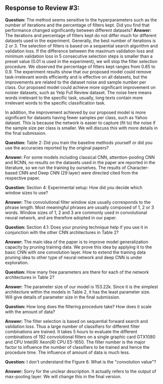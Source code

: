 ## Response to Review #3:

**Question:** The method seems sensitive to the hyperparameters such as the number of iterations and the percentage of filters kept. Did you find that performance changed significantly between different datasets?
**Answer:** The iterations and percentage of filters kept do not differ much for different datasets used in the experiment. Generally, the best number of iterations is 2 or 3. The selection of filters is based on a sequential search algorithm and validation loss. If the difference between the maximum validation loss and minimum validation loss in 5 consecutive selection steps is smaller than a preset value (0.01 is used in the experiment), we will stop the filter selection procedure. We observed the percentage of filters kept ranges from 0.85 to 0.9. The experiment results show that our proposed model could remove task-irrelevant words efficiently and is effective on all datasets, but the improvements are related to the dataset noise and sample number per class. Our proposed model could achieve more significant improvement on noisier datasets, such as Yelp Full Review dataset. The noise here means words irrelevant to the specific task, usually, long texts contain more irrelevant words to the specific classification task.
 

In addition, the improvement achieved by our proposed model is more significant for datasets having fewer samples per class, such as Yahoo dataset. This is because the network is easier to capture (fit to) the noise if the sample size per class is smaller. We will discuss this with more details in the final submission.

**Question:** Table 2: Did you train the baseline methods yourself or did you use the accuracies reported by the original papers?

**Answer:** For some models including classical CNN, attention-pooling CNN and RCNN, no results on the datasets used in the paper are reported in the literature, so we run the training by ourselves. The results of Character-based CNN and Deep CNN (29 layer) were directed cited from the respective paper.

**Question:** Section 4: Experimental setup: How did you decide which window sizes to use?

**Answer:** The convolutional filter window size usually corresponds to the phrase length. Most meaningful phrases are usually composed of 1, 2 or 3 words. Window sizes of 1, 2 and 3 are commonly used in convolutional neural network, and are therefore adopted in our paper.

**Question:** Section 4.1: Does your pruning technique help if you use it in conjunction with the other CNN architectures in Table 2?

**Answer:** The main idea of the paper is to improve model generalization capacity by pruning training data. We prove this idea by applying it to the basic CNN with one convolution layer. How to extend the training data pruning idea to other type of neural network and deep CNN is under exploration.

**Question:** How many free parameters are there for each of the network architectures in Table 2?

**Answer:** The parameter size of our model is 153.22k. Since it is the simplest architecture within the models in Table 2, it has the least parameter size. Will give details of parameter size in the final submission.

**Question:** How long does the filtering procedure take? How does it scale with the amount of data?

**Answer:** The filter selection is based on sequential forward search and validation loss. Thus a large number of classifiers for different filter combinations are trained. It takes 5 hours to evaluate the different combinations of 192 convolutional filters on a single graphic card GTX1080 and CPU Intel(R) Xeon(R) CPU E5-1650. The filter number is the major factor to influence the number of classifiers to be trained and hence the procedure time. The influence of amount of data is much less.

**Question:** I don't understand the Figure 6. What is the "convolution value"?

**Answer:** Sorry for the unclear description. It actually refers to the output of max-pooling layer. We will change this in the final version.  
